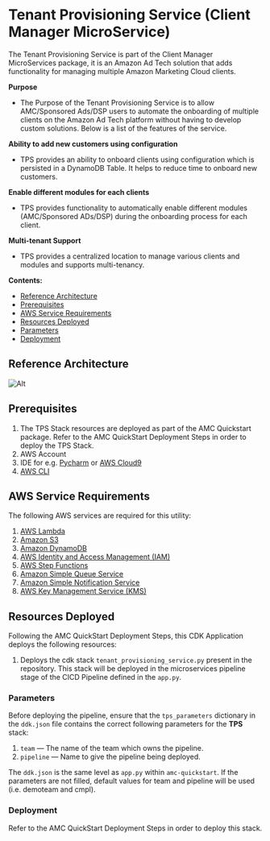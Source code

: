 # Tenant Provisioning Service (Client Manager MicroService)

The Tenant Provisioning Service is part of the Client Manager MicroServices package, it is an Amazon Ad Tech solution that adds functionality for managing multiple Amazon Marketing Cloud clients.

**Purpose**

- The Purpose of the Tenant Provisioning Service is to allow AMC/Sponsored Ads/DSP users to automate the onboarding of multiple clients on the Amazon Ad Tech platform without having to develop custom solutions. Below is a list of the features of the service.

**Ability to add new customers using configuration**

- TPS provides an ability to onboard clients using configuration which is persisted in a DynamoDB Table. It helps to reduce time to onboard new customers.

**Enable different modules for each clients**

- TPS provides functionality to automatically enable different modules (AMC/Sponsored ADs/DSP) during the onboarding process for each client.

**Multi-tenant Support**

- TPS provides a centralized location to manage various clients and modules and supports multi-tenancy.

**Contents:**

- [Reference Architecture](#reference-architecture)
- [Prerequisites](#prerequisites)
- [AWS Service Requirements](#aws-service-requirements)
- [Resources Deployed](#resources-deployed)
- [Parameters](#parameters)
- [Deployment](#deployment)

## Reference Architecture

![Alt](../../../docs/images/AMC-QuickStart-TPS-Architecture.png)

## Prerequisites

1. The TPS Stack resources are deployed as part of the AMC Quickstart package. Refer to the AMC QuickStart Deployment Steps in order to deploy the TPS Stack.
2. AWS Account
3. IDE for e.g. [Pycharm](https://www.jetbrains.com/pycharm/) or [AWS Cloud9](https://aws.amazon.com/cloud9/)
4. [AWS CLI](https://docs.aws.amazon.com/cli/latest/userguide/install-cliv2.html)

## AWS Service Requirements

The following AWS services are required for this utility:

1.  [AWS Lambda](https://aws.amazon.com/lambda/)
2.  [Amazon S3](https://aws.amazon.com/s3/)
3.  [Amazon DynamoDB](https://aws.amazon.com/dynamodb/)
4.  [AWS Identity and Access Management (IAM)](https://aws.amazon.com/iam/)
5.  [AWS Step Functions](https://aws.amazon.com/step-functions/)
6.  [Amazon Simple Queue Service](https://aws.amazon.com/sqs/)
7.  [Amazon Simple Notification Service](https://aws.amazon.com/sns/)
8.  [AWS Key Management Service (KMS)](https://aws.amazon.com/kms/)

## Resources Deployed

Following the AMC QuickStart Deployment Steps, this CDK Application deploys the following resources:

1. Deploys the cdk stack `tenant_provisioning_service.py` present in the repository. This stack will be deployed in the microservices pipeline stage of the CICD Pipeline defined in the `app.py`.

### Parameters

Before deploying the pipeline, ensure that the `tps_parameters` dictionary in the `ddk.json` file contains the correct following parameters for the **TPS** stack:

1. `team` — The name of the team which owns the pipeline.
2. `pipeline` — Name to give the pipeline being deployed.

The `ddk.json` is the same level as `app.py` within `amc-quickstart`. If the parameters are not filled, default values for team and pipeline will be used (i.e. demoteam and cmpl).

### Deployment

Refer to the AMC QuickStart Deployment Steps in order to deploy this stack.
